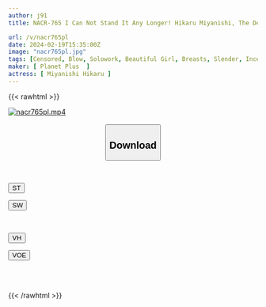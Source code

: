 ```yaml
---
author: j91
title: NACR-765 I Can Not Stand It Any Longer! Hikaru Miyanishi, The Devilish Niece Who Toyed With Me With Her Temptations

url: /v/nacr765pl
date: 2024-02-19T15:35:00Z
image: "nacr765pl.jpg"
tags: [Censored, Blow, Solowork, Beautiful Girl, Breasts, Slender, Incest	]
maker: [ Planet Plus  ]
actress: [ Miyanishi Hikaru ]
---
```



{{< rawhtml >}}

<div class="video" data-videoid="qDL9PJOv14izlDY">
    <a href="javascript:;">
        <img src="/v/nacr765pl/nacr765pl.jpg" width="WIDTH" height="HEIGHT" alt="nacr765pl.mp4" loading="lazy">
    </a>
</div>

<script type="text/javascript" src="https://j91.asia/asset/on-demand-st.js"></script>

<br>
  <link rel="stylesheet" href="https://j91.asia/asset/bs5.css">
  
  <center>
  <button class="btn btn-primary" type="button" data-bs-toggle="collapse" data-bs-target=".multi-collapse" aria-expanded="false" aria-controls="multiCollapseExample1 multiCollapseExample2"><h2>Download</h2></button></center>
</p>
<div class="row">
  <div class="col">
    <div class="collapse multi-collapse" id="multiCollapseExample1">
      <div class="card card-body">
	      	      <br>
<div class="buttons">  
<p><a href="https://streamtape.to/v/qDL9PJOv14izlDY" target="_blank"><button class="btn-hover color-3"><i class="fa fa-download"></i> ST</button></a></p>
<p><a href="https://cdnwish.com/nw5bxbfipu5b" target="_blank"><button class="btn-hover color-2"><i class="fa fa-download"></i> SW</button></a></p></div>
    </div>
  </div>
</div>
  <div class="col">
    <div class="collapse multi-collapse" id="multiCollapseExample2">
      <div class="card card-body">
	      <br>
<div class="buttons">
<p><a href="https://vidhidepro.com/f/j6b52ikoop0v"><button class="btn-hover color-9"><i class="fa fa-download"></i> VH</button></a></p>
<p><a href="https://voe.sx/aa8arhidlfkt"><button class="btn-hover color-8"><i class="fa fa-download"></i> VOE</button></a></p></div>
<br><br>
      </div>
    </div>
  </div>
</div>

{{< /rawhtml >}}